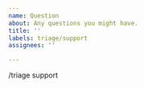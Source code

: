 ```yaml
---
name: Question
about: Any questions you might have.
title: ''
labels: triage/support
assignees: ''

---
```


<!--

Welcome to ingress-nginx!

You probably didn't want to be one this page.  It shouldn't really be here anyway.

* If you want a quick response to a question, ask on the Kubernetes Slack instance in #ingress-nginx.

* If this is actually a bug or a feature request, file one of those.  If you're
  not sure which, just take a guess and we can always re-label.

* If you think this might turn into a bug or feature request, but you're not
  sure, try asking in Slack first.

-->

<!--

Still here?  Double-check that this hasn't been asked before, then put your question below
with as many details as possible.

If you need to include code snippets or logs, please put them in fenced code
blocks.  If they're super-long, please use the details tag like
<details><summary>super-long log</summary> lots of stuff </details>

-->

/triage support
